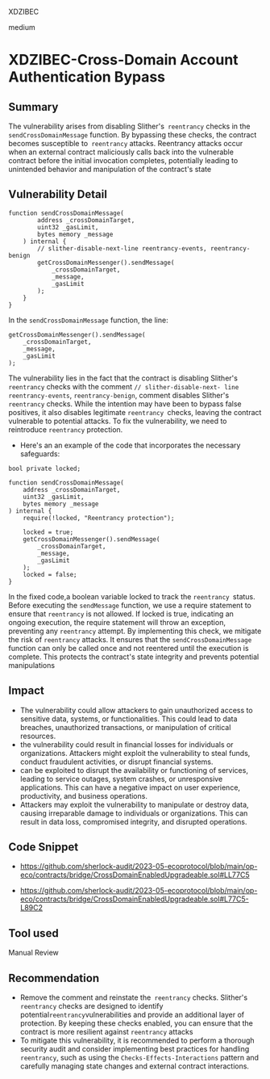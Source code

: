 XDZIBEC

medium

# XDZIBEC-Cross-Domain Account Authentication Bypass

## Summary

The vulnerability arises from disabling Slither's` reentrancy` checks in the `sendCrossDomainMessage` function. 
By bypassing these checks, the contract becomes susceptible to` reentrancy` attacks.
Reentrancy attacks occur when an external contract maliciously calls back into the vulnerable contract before the initial invocation completes, potentially leading to unintended behavior and manipulation of the contract's state 

## Vulnerability Detail

```solidity 
function sendCrossDomainMessage(
        address _crossDomainTarget,
        uint32 _gasLimit,
        bytes memory _message
    ) internal {
        // slither-disable-next-line reentrancy-events, reentrancy-benign
        getCrossDomainMessenger().sendMessage(
            _crossDomainTarget,
            _message,
            _gasLimit
        );
    }
}
```
In the `sendCrossDomainMessage` function, the line:

```solidity
getCrossDomainMessenger().sendMessage(
    _crossDomainTarget,
    _message,
    _gasLimit
);
```
The vulnerability lies in the fact that the contract is disabling Slither's `reentrancy` checks with the comment `// slither-disable-next-
line reentrancy-events`, `reentrancy-benign`, comment disables Slither's `reentrancy` checks. While the intention may have been to bypass false positives, it also disables legitimate `reentrancy `checks, leaving the contract vulnerable to potential attacks.
To fix the vulnerability, we need to reintroduce `reentrancy` protection. 

- Here's an an example of the code that incorporates the necessary safeguards:

```solidity
bool private locked;

function sendCrossDomainMessage(
    address _crossDomainTarget,
    uint32 _gasLimit,
    bytes memory _message
) internal {
    require(!locked, "Reentrancy protection");

    locked = true;
    getCrossDomainMessenger().sendMessage(
        _crossDomainTarget,
        _message,
        _gasLimit
    );
    locked = false;
}
```
In the fixed code,a boolean variable locked to track the `reentrancy `status. Before executing the `sendMessage` function, we use a require statement to ensure that `reentrancy` is not allowed. If locked is true, indicating an ongoing execution, the require statement will throw an exception, preventing any `reentrancy` attempt.
By implementing this check, we mitigate the risk of `reentrancy` attacks. It ensures that the `sendCrossDomainMessage` function can only be called once and not reentered until the execution is complete. 
This protects the contract's state integrity and prevents potential manipulations
## Impact

-  The vulnerability could allow attackers to gain unauthorized access to sensitive data, systems, or functionalities. This could lead to data breaches, unauthorized transactions, or manipulation of critical resources.
-  the vulnerability could result in financial losses for individuals or organizations. Attackers might exploit the vulnerability to steal funds, conduct fraudulent activities, or disrupt financial systems.
-  can be exploited to disrupt the availability or functioning of services, leading to service outages, system crashes, or unresponsive applications. This can have a negative impact on user experience, productivity, and business operations.
-  Attackers may exploit the vulnerability to manipulate or destroy data, causing irreparable damage to individuals or organizations. This can result in data loss, compromised integrity, and disrupted operations.

## Code Snippet

- https://github.com/sherlock-audit/2023-05-ecoprotocol/blob/main/op-eco/contracts/bridge/CrossDomainEnabledUpgradeable.sol#LL77C5

- https://github.com/sherlock-audit/2023-05-ecoprotocol/blob/main/op-eco/contracts/bridge/CrossDomainEnabledUpgradeable.sol#L77C5-L89C2 

## Tool used

Manual Review

## Recommendation

- Remove the comment and reinstate the` reentrancy` checks. Slither's `reentrancy` checks are designed to identify potential` reentrancy `vulnerabilities and provide an additional layer of protection. By keeping these checks enabled, you can ensure that the contract is more resilient against `reentrancy` attacks
- To mitigate this vulnerability, it is recommended to perform a thorough security audit and consider implementing best practices for handling `reentrancy`, such as using the `Checks-Effects-Interactions` pattern and carefully managing state changes and external contract interactions.